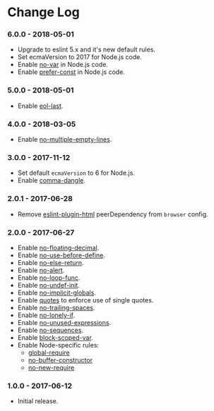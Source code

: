 Change Log
==========

### 6.0.0 - 2018-05-01
* Upgrade to eslint 5.x and it's new default rules.
* Set ecmaVersion to 2017 for Node.js code.
* Enable [no-var](https://eslint.org/docs/rules/no-var) in Node.js code.
* Enable [prefer-const](https://eslint.org/docs/rules/prefer-const) in Node.js code.

### 5.0.0 - 2018-05-01
* Enable [eol-last](https://eslint.org/docs/rules/eol-last).

### 4.0.0 - 2018-03-05
* Enable [no-multiple-empty-lines](https://eslint.org/docs/rules/no-multiple-empty-lines).

### 3.0.0 - 2017-11-12
* Set default `ecmaVersion` to 6 for Node.js.
* Enable [comma-dangle](https://eslint.org/docs/rules/comma-dangle).

### 2.0.1 - 2017-06-28
* Remove [eslint-plugin-html](https://www.npmjs.com/package/eslint-plugin-html) peerDependency from `browser` config.

### 2.0.0 - 2017-06-27

* Enable [no-floating-decimal](http://eslint.org/docs/rules/no-floating-decimal).
* Enable [no-use-before-define](http://eslint.org/docs/rules/no-use-before-define).
* Enable [no-else-return](http://eslint.org/docs/rules/no-else-return).
* Enable [no-alert](http://eslint.org/docs/rules/no-alert).
* Enable [no-loop-func](http://eslint.org/docs/rules/no-loop-func).
* Enable [no-undef-init](http://eslint.org/docs/rules/no-undef-init).
* Enable [no-implicit-globals](http://eslint.org/docs/rules/no-implicit-globals).
* Enable [quotes](http://eslint.org/docs/rules/quotes) to enforce use of single quotes.
* Enable [no-trailing-spaces](http://eslint.org/docs/rules/no-trailing-spaces).
* Enable [no-lonely-if](http://eslint.org/docs/rules/no-lonely-if).
* Enable [no-unused-expressions](http://eslint.org/docs/rules/no-unused-expressions).
* Enable [no-sequences](http://eslint.org/docs/rules/no-lonely-if).
* Enable [block-scoped-var](http://eslint.org/docs/rules/block-scoped-var).
* Enable Node-specific rules:
  * [global-require](http://eslint.org/docs/rules/global-require)
  * [no-buffer-constructor](http://eslint.org/docs/rules/no-buffer-constructor)
  * [no-new-require](http://eslint.org/docs/rules/no-new-require)

### 1.0.0 - 2017-06-12

* Initial release.
